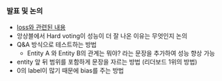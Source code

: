 ### 발표 및 논의
- [loss와 관련된 내용](https://stats.stackexchange.com/questions/323961/how-to-define-multiple-losses-in-machine-learning)
- 앙상블에서 Hard voting이 성능이 더 잘 나온 이유는 무엇인지 논의
- Q&A 방식으로 테스트하는 방법
    - Entity A 와 Entity B의 관계는 뭐야? 라는 문장을 추가하여 성능 향상 가능
- entity 앞 뒤 범위를 포함하게 문장을 자르는 방법 (리더보드 1위의 방법)
- 0의 label이 많기 때문에 bias를 주는 방법
